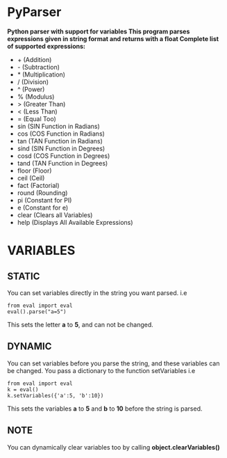 # PyParser
**Python parser with support for variables
This program parses expressions given in string format and returns with a float
Complete list of supported expressions:**

- \+    (Addition)
- \-    (Subtraction)
- \*    (Multiplication)
- \/    (Division)
- \^    (Power)
- \%    (Modulus)
- \>    (Greater Than)
- \<    (Less Than)
- \=    (Equal Too)
- sin   (SIN Function in Radians)
- cos   (COS Function in Radians)
- tan   (TAN Function in Radians)
- sind  (SIN Function in Degrees)
- cosd  (COS Function in Degrees)
- tand  (TAN Function in Degrees)
- floor (Floor)
- ceil  (Ceil)
- fact  (Factorial)
- round (Rounding)
- pi    (Constant for PI)
- e     (Constant for e)
- clear (Clears all Variables)
- help  (Displays All Available Expressions)

# VARIABLES

## STATIC
You can set variables directly in the string you want parsed. i.e
```
from eval import eval
eval().parse("a=5")
```
This sets the letter **a** to **5**, and can not be changed.

## DYNAMIC
You can set variables before you parse the string, and these variables can be changed. You pass a dictionary to the function setVariables i.e
```
from eval import eval
k = eval()
k.setVariables({'a':5, 'b':10})
```
This sets the variables **a** to **5** and **b** to **10** before the string is parsed.

## NOTE
You can dynamically clear variables too by calling **object.clearVariables()**



